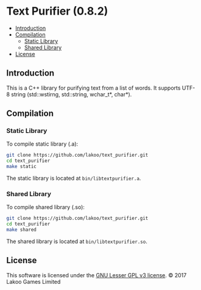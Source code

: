 # Text Purifier (0.8.2)

- [Introduction](#introduction)
- [Compilation](#compilation)
  - [Static Library](#static-library)
  - [Shared Library](#shared-library)
- [License](#license)

## Introduction

This is a C++ library for purifying text from a list of words.  It supports UTF-8 string (std::wstirng, std::string, wchar_t\*, char\*).

## Compilation

### Static Library

To compile static library (.a):
```bash
git clone https://github.com/lakoo/text_purifier.git
cd text_purifier
make static
```

The static library is located at `bin/libtextpurifier.a`.

### Shared Library

To compile shared library (.so):
```bash
git clone https://github.com/lakoo/text_purifier.git
cd text_purifier
make shared
```

The shared library is located at `bin/libtextpurifier.so`.

## License

This software is licensed under the [GNU Lesser GPL v3 license](https://www.gnu.org/copyleft/lgpl.html). © 2017 Lakoo Games Limited
